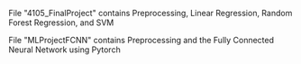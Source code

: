 File "4105_FinalProject" contains Preprocessing, Linear Regression, Random Forest Regression, and SVM

File "MLProjectFCNN" contains Preprocessing and the Fully Connected Neural Network using Pytorch
